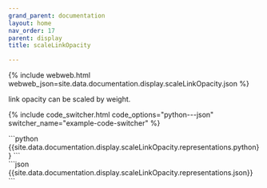 ```yaml
---
grand_parent: documentation
layout: home
nav_order: 17
parent: display
title: scaleLinkOpacity

---
```


{% include webweb.html webweb_json=site.data.documentation.display.scaleLinkOpacity.json %}

link opacity can be scaled by weight.

{% include code_switcher.html code_options="python---json" switcher_name="example-code-switcher" %}
<div class='select-code-block example-code-switcher python-code-block select-code-block-visible'></div>
```python
{{site.data.documentation.display.scaleLinkOpacity.representations.python}}
```
<div class='select-code-block example-code-switcher json-code-block'></div>
```json
{{site.data.documentation.display.scaleLinkOpacity.representations.json}}
```